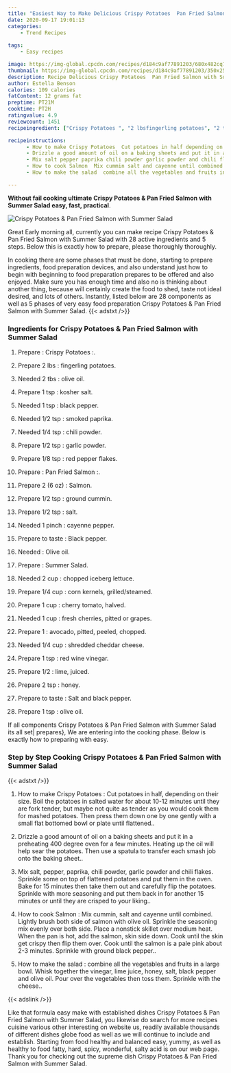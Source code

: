 ```yaml
---
title: "Easiest Way to Make Delicious Crispy Potatoes  Pan Fried Salmon with Summer Salad"
date: 2020-09-17 19:01:13
categories:
    - Trend Recipes
    
tags:
    - Easy recipes

image: https://img-global.cpcdn.com/recipes/d184c9af77891203/680x482cq70/crispy-potatoes-pan-fried-salmon-with-summer-salad-recipe-main-photo.jpg
thumbnail: https://img-global.cpcdn.com/recipes/d184c9af77891203/350x250cq70/crispy-potatoes-pan-fried-salmon-with-summer-salad-recipe-main-photo.jpg
description: Recipe Delicious Crispy Potatoes  Pan Fried Salmon with Summer Salad with 28 ingredients and 5 stages of easy cooking.
author: Estella Benson
calories: 109 calories
fatContent: 12 grams fat
preptime: PT21M
cooktime: PT2H
ratingvalue: 4.9
reviewcount: 1451
recipeingredient: ["Crispy Potatoes ", "2 lbsfingerling potatoes", "2 tbsolive oil", "1 tspkosher salt", "1 tspblack pepper", "1/2 tspsmoked paprika", "1/4 tspchili powder", "1/2 tspgarlic powder", "1/8 tspred pepper flakes", "Pan Fried Salmon ", "2 (6 oz)Salmon", "1/2 tspground cummin", "1/2 tspsalt", "1 pinchcayenne pepper", "to tasteBlack pepper", "Olive oil", "Summer Salad", "2 cupchopped iceberg lettuce", "1/4 cupcorn kernels grilledsteamed", "1 cupcherry tomato halved", "1 cupfresh cherries pitted or grapes", "1avocado pitted peeled chopped", "1/4 cupshredded cheddar cheese", "1 tspred wine vinegar", "1/2lime juiced", "2 tsphoney", "to tasteSalt and black pepper", "1 tspolive oil"]

recipeinstructions: 
      - How to make Crispy Potatoes  Cut potatoes in half depending on their size Boil the potatoes in salted water for about 1012 minutes until they are fork tender but maybe not quite as tender as you would cook them for mashed potatoes Then press them down one by one gently with a small flat bottomed bowl or plate until flattened 
      - Drizzle a good amount of oil on a baking sheets and put it in a preheating 400 degree oven for a few minutes Heating up the oil will help sear the potatoes Then use a spatula to transfer each smash job onto the baking sheet 
      - Mix salt pepper paprika chili powder garlic powder and chili flakes Sprinkle some on top of flattened potatoes and put them in the oven Bake for 15 minutes then take them out and carefully flip the potatoes Sprinkle with more seasoning and put them back in for another 15 minutes or until they are crisped to your liking 
      - How to cook Salmon  Mix cummin salt and cayenne until combined Lightly brush both side of salmon with olive oil Sprinkle the seasoning mix evenly over both sidePlace a nonstick skillet over medium heat When the pan is hot add the salmon skin side down Cook until the skin get crispy then flip them over Cook until the salmon is a pale pink about 23 minutes Sprinkle with ground black pepper 
      - How to make the salad  combine all the vegetables and fruits in a large bowl Whisk together the vinegar lime juice honey salt black pepper and olive oil Pour over the vegetables then toss them Sprinkle with the cheese

---
```




**Without fail cooking ultimate Crispy Potatoes &amp; Pan Fried Salmon with Summer Salad easy, fast, practical**. 


![Crispy Potatoes &amp; Pan Fried Salmon with Summer Salad](https://img-global.cpcdn.com/recipes/d184c9af77891203/680x482cq70/crispy-potatoes-pan-fried-salmon-with-summer-salad-recipe-main-photo.jpg "Crispy Potatoes &amp; Pan Fried Salmon with Summer Salad")




Great Early morning all, currently you can make recipe Crispy Potatoes &amp; Pan Fried Salmon with Summer Salad with 28 active ingredients and 5 steps. Below this is exactly how to prepare, please thoroughly thoroughly.

In cooking there are some phases that must be done, starting to prepare ingredients, food preparation devices, and also understand just how to begin with beginning to food preparation prepares to be offered and also enjoyed. Make sure you has enough time and also no is thinking about another thing, because will certainly create the food to shed, taste not ideal desired, and lots of others. Instantly, listed below are 28 components as well as 5 phases of very easy food preparation Crispy Potatoes &amp; Pan Fried Salmon with Summer Salad.
{{< adstxt />}}

### Ingredients for Crispy Potatoes &amp; Pan Fried Salmon with Summer Salad


1. Prepare  : Crispy Potatoes :.

1. Prepare 2 lbs : fingerling potatoes.

1. Needed 2 tbs : olive oil.

1. Prepare 1 tsp : kosher salt.

1. Needed 1 tsp : black pepper.

1. Needed 1/2 tsp : smoked paprika.

1. Needed 1/4 tsp : chili powder.

1. Prepare 1/2 tsp : garlic powder.

1. Prepare 1/8 tsp : red pepper flakes.

1. Prepare  : Pan Fried Salmon :.

1. Prepare 2 (6 oz) : Salmon.

1. Prepare 1/2 tsp : ground cummin.

1. Prepare 1/2 tsp : salt.

1. Needed 1 pinch : cayenne pepper.

1. Prepare to taste : Black pepper.

1. Needed  : Olive oil.

1. Prepare  : Summer Salad.

1. Needed 2 cup : chopped iceberg lettuce.

1. Prepare 1/4 cup : corn kernels, grilled/steamed.

1. Prepare 1 cup : cherry tomato, halved.

1. Needed 1 cup : fresh cherries, pitted or grapes.

1. Prepare 1 : avocado, pitted, peeled, chopped.

1. Needed 1/4 cup : shredded cheddar cheese.

1. Prepare 1 tsp : red wine vinegar.

1. Prepare 1/2 : lime, juiced.

1. Prepare 2 tsp : honey.

1. Prepare to taste : Salt and black pepper.

1. Prepare 1 tsp : olive oil.



If all components Crispy Potatoes &amp; Pan Fried Salmon with Summer Salad its all set| prepares}, We are entering into the cooking phase. Below is exactly how to preparing with easy.

### Step by Step Cooking Crispy Potatoes &amp; Pan Fried Salmon with Summer Salad

{{< adstxt />}}


1. How to make Crispy Potatoes : Cut potatoes in half, depending on their size. 
Boil the potatoes in salted water for about 10-12 minutes until they are fork tender, but maybe not quite as tender as you would cook them for mashed potatoes. Then press them down one by one gently with a small flat bottomed bowl or plate until flattened..



1. Drizzle a good amount of oil on a baking sheets and put it in a preheating 400 degree oven for a few minutes. Heating up the oil will help sear the potatoes. Then use a spatula to transfer each smash job onto the baking sheet..



1. Mix salt, pepper, paprika, chili powder, garlic powder and chili flakes. Sprinkle some on top of flattened potatoes and put them in the oven. Bake for 15 minutes then take them out and carefully flip the potatoes. Sprinkle with more seasoning and put them back in for another 15 minutes or until they are crisped to your liking..



1. How to cook Salmon : Mix cummin, salt and cayenne until combined. Lightly brush both side of salmon with olive oil. Sprinkle the seasoning mix evenly over both side.
Place a nonstick skillet over medium heat. When the pan is hot, add the salmon, skin side down. Cook until the skin get crispy then flip them over. Cook until the salmon is a pale pink about 2-3 minutes. Sprinkle with ground black pepper..



1. How to make the salad : combine all the vegetables and fruits in a large bowl. Whisk together the vinegar, lime juice, honey, salt, black pepper and olive oil. Pour over the vegetables then toss them. Sprinkle with the cheese..





{{< adslink />}}

Like that formula easy make with established dishes Crispy Potatoes &amp; Pan Fried Salmon with Summer Salad, you likewise do search for more recipes cuisine various other interesting on website us, readily available thousands of different dishes globe food as well as we will continue to include and establish. Starting from food healthy and balanced easy, yummy, as well as healthy to food fatty, hard, spicy, wonderful, salty acid is on our web page. Thank you for checking out the supreme dish Crispy Potatoes &amp; Pan Fried Salmon with Summer Salad.
